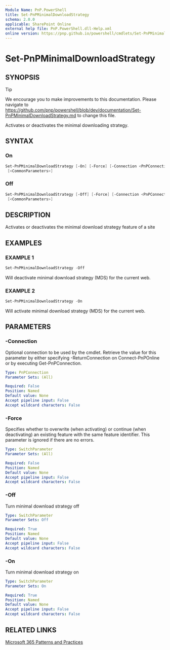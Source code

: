 ```yaml
---
Module Name: PnP.PowerShell
title: Set-PnPMinimalDownloadStrategy
schema: 2.0.0
applicable: SharePoint Online
external help file: PnP.PowerShell.dll-Help.xml
online version: https://pnp.github.io/powershell/cmdlets/Set-PnPMinimalDownloadStrategy.html
---
```

 
# Set-PnPMinimalDownloadStrategy

## SYNOPSIS

> [!TIP]
> We encourage you to make improvements to this documentation. Please navigate to https://github.com/pnp/powershell/blob/dev/documentation/Set-PnPMinimalDownloadStrategy.md to change this file.

Activates or deactivates the minimal downloading strategy.

## SYNTAX

### On
```powershell
Set-PnPMinimalDownloadStrategy [-On] [-Force] [-Connection <PnPConnection>]
 [<CommonParameters>]
```

### Off
```powershell
Set-PnPMinimalDownloadStrategy [-Off] [-Force] [-Connection <PnPConnection>]
 [<CommonParameters>]
```

## DESCRIPTION
Activates or deactivates the minimal download strategy feature of a site

## EXAMPLES

### EXAMPLE 1
```powershell
Set-PnPMinimalDownloadStrategy -Off
```

Will deactivate minimal download strategy (MDS) for the current web.

### EXAMPLE 2
```powershell
Set-PnPMinimalDownloadStrategy -On
```

Will activate minimal download strategy (MDS) for the current web.

## PARAMETERS

### -Connection
Optional connection to be used by the cmdlet. Retrieve the value for this parameter by either specifying -ReturnConnection on Connect-PnPOnline or by executing Get-PnPConnection.

```yaml
Type: PnPConnection
Parameter Sets: (All)

Required: False
Position: Named
Default value: None
Accept pipeline input: False
Accept wildcard characters: False
```

### -Force
Specifies whether to overwrite (when activating) or continue (when deactivating) an existing feature with the same feature identifier. This parameter is ignored if there are no errors.

```yaml
Type: SwitchParameter
Parameter Sets: (All)

Required: False
Position: Named
Default value: None
Accept pipeline input: False
Accept wildcard characters: False
```

### -Off
Turn minimal download strategy off

```yaml
Type: SwitchParameter
Parameter Sets: Off

Required: True
Position: Named
Default value: None
Accept pipeline input: False
Accept wildcard characters: False
```

### -On
Turn minimal download strategy on

```yaml
Type: SwitchParameter
Parameter Sets: On

Required: True
Position: Named
Default value: None
Accept pipeline input: False
Accept wildcard characters: False
```



## RELATED LINKS

[Microsoft 365 Patterns and Practices](https://aka.ms/m365pnp)

